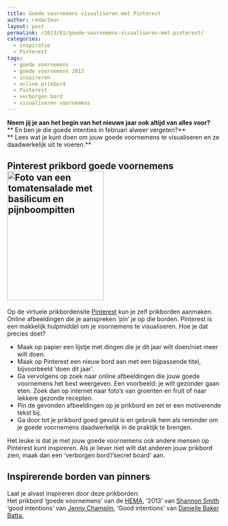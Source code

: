 ```yaml
---
title: Goede voornemens visualiseren met Pinterest
author: redacteur
layout: post
permalink: /2013/01/goede-voornemens-visualiseren-met-pinterest/
categories:
  - inspiratie
  - Pinterest
tags:
  - goede voornemens
  - goede voornemens 2013
  - inspireren
  - online prikbord
  - Pinterest
  - verborgen bord
  - visualiseren voornemens
---
```

**Neem jij je aan het begin van het nieuwe jaar ook altijd van alles voor?**  
** En ben je die goede intenties in februari alweer vergeten?**  
** Lees wat je kunt doen om jouw goede voornemens te visualiseren en ze daadwerkelijk uit te voeren.**

## Pinterest prikbord goede voornemens<img class="alignright size-medium wp-image-740" src="http://www.schildertuin.nl/wordpress/wp-content/uploads/2010/09/salade-225x300.jpg" alt="Foto van een tomatensalade met basilicum en pijnboompitten" width="225" height="300" />

Op de virtuele prikbordensite <a title="website Pinterest" href="http://pinterest.com/" target="_blank">Pinterest</a> kun je zelf prikborden aanmaken. Online afbeeldingen die je aanspreken ‘pin’ je op die borden. Pinterest is een makkelijk hulpmiddel om je voornemens te visualiseren. Hoe je dat precies doet?

  * Maak op papier een lijstje met dingen die je dit jaar wilt doen/niet meer wilt doen.
  * Maak op Pinterest een nieuw bord aan met een bijpassende titel, bijvoorbeeld ‘doen dit jaar’.
  * Ga vervolgens op zoek naar online afbeeldingen die jouw goede voornemens het best weergeven. Een voorbeeld: je wilt gezonder gaan eten. Zoek dan op internet naar foto’s van groenten en fruit of naar lekkere gezonde recepten.
  * Pin de gevonden afbeeldingen op je prikbord en zet er een motiverende tekst bij.
  * Ga door tot je prikbord goed gevuld is en gebruik hem als reminder om je goede voornemens daadwerkelijk in de praktijk te brengen.

Het leuke is dat je met jouw goede voornemens ook andere mensen op Pinterest kunt inspireren. Als je liever niet wilt dat anderen jouw prikbord zien, maak dan een ‘verborgen bord’/’secret board’ aan.

## Inspirerende borden van pinners

Laat je alvast inspireren door deze prikborden:  
Het prikbord &#8216;goede voornemens&#8217; van de <a title="Pinterest bord van de HEMA" href="http://pinterest.com/echthema/goede-voornemens/" target="_blank">HEMA</a>, &#8216;2013&#8217; van <a title="Pinterest bord 2013 van Shannon Smith" href="http://pinterest.com/shannonsad/2013/" target="_blank">Shannon Smith</a> ‘good intentions’ van <a title="Pinterest bord van Jenny Champlin" href="http://pinterest.com/champlin0626/good-intentions/" target="_blank">Jenny Champlin</a>, ‘Good intentions’ van <a title="Pinterest bord van Danielle Baker Batta" href="http://pinterest.com/dkbaker02/good-intentions/" target="_blank">Danielle Baker Batta.</a>
